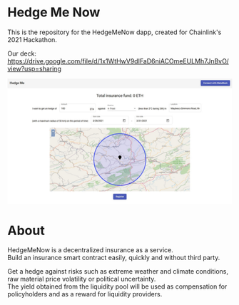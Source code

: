 # Hedge Me Now

This is the repository for the HedgeMeNow dapp, created for Chainlink's 2021 Hackathon.  

Our deck: https://drive.google.com/file/d/1x1WtHwV9dIFaD6niACOmeEULMh7JnBvO/view?usp=sharing

![Proof of concept](docs/poc.jpg)  
  
# About

HedgeMeNow is a decentralized insurance as a service.  
Build an insurance smart contract easily, quickly and without third party.  

Get a hedge against risks such as extreme weather and climate conditions, raw material price volatility or political uncertainty.  
The yield obtained from the liquidity pool will be used as compensation for policyholders and as a reward for liquidity providers.  
